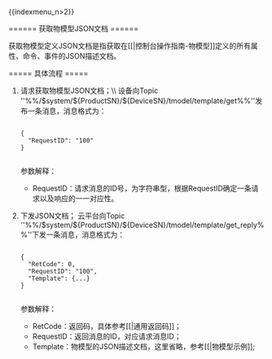 {{indexmenu_n>2}}

====== 获取物模型JSON文档 ======

获取物模型定义JSON文档是指获取在[[|控制台操作指南-物模型]]定义的所有属性、命令、事件的JSON描述文档。

===== 具体流程 =====

<HTML><ol></HTML>
<HTML><li></HTML><HTML><p></HTML>请求获取物模型JSON文档；\\
设备向Topic ''%%/$system/${ProductSN}/${DeviceSN}/tmodel/template/get%%''发布一条消息，消息格式为：<HTML></p></HTML>
<code>
{
  "RequestID": "100"
} 

</code>
<HTML><p></HTML>参数解释：<HTML></p></HTML>
<HTML><ul></HTML>
<HTML><li></HTML>RequestID：请求消息的ID号，为字符串型，根据RequestID确定一条请求以及响应的一一对应性。<HTML></li></HTML><HTML></ul></HTML>
<HTML></li></HTML>
<HTML><li></HTML><HTML><p></HTML>下发JSON文档； 云平台向Topic ''%%/$system/${ProductSN}/${DeviceSN}/tmodel/template/get_reply%%''下发一条消息，消息格式为：<HTML></p></HTML>
<code>
{
  "RetCode": 0,
  "RequestID": "100",
  "Template": {...}
}

</code>
<HTML><p></HTML>参数解释：<HTML></p></HTML>
<HTML><ul></HTML>
<HTML><li></HTML>RetCode：返回码，具体参考[[|通用返回码]]；<HTML></li></HTML>
<HTML><li></HTML>RequestID：返回消息的ID，对应请求消息ID；<HTML></li></HTML>
<HTML><li></HTML>Template：物模型的JSON描述文档，这里省略，参考[[|物模型示例]];<HTML></li></HTML><HTML></ul></HTML>
<HTML></li></HTML><HTML></ol></HTML>

